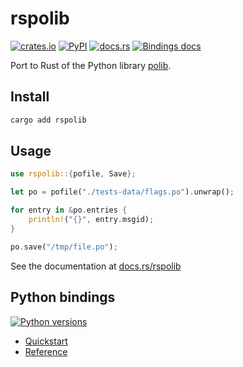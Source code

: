 # rspolib

[![crates.io](https://img.shields.io/crates/v/rspolib?logo=rust)](https://crates.io/crates/rspolib) [![PyPI](https://img.shields.io/pypi/v/rspolib?logo=pypi&logoColor=white)](https://pypi.org/project/rspolib) [![docs.rs](https://img.shields.io/docsrs/rspolib?logo=docs.rs)](https://docs.rs/rspolib) [![Bindings docs](https://img.shields.io/badge/bindings-docs-blue?logo=python&logoColor=white)](https://github.com/mondeja/rspolib/blob/master/python/REFERENCE.md)

Port to Rust of the Python library [polib].

## Install

```bash
cargo add rspolib
```

## Usage

```rust
use rspolib::{pofile, Save};

let po = pofile("./tests-data/flags.po").unwrap();

for entry in &po.entries {
    println!("{}", entry.msgid);
}

po.save("/tmp/file.po");
```

See the documentation at [docs.rs/rspolib](https://docs.rs/rspolib)

## Python bindings

[![Python versions](https://img.shields.io/pypi/pyversions/rspolib?logo=python&logoColor=white)](https://pypi.org/project/rspolib/#files)

- [Quickstart](https://github.com/mondeja/rspolib/tree/master/python#readme)
- [Reference](https://github.com/mondeja/rspolib/blob/master/python/REFERENCE.md)

[polib]: https://github.com/izimobil/polib
